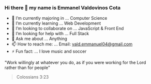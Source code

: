 ### Hi there 👋 my name is Emmanel Valdovinos Cota

- 🔭 I’m currently majoring in ... Computer Science
- 🌱 I’m currently learning ... Web Development
- 👯 I’m looking to collaborate on ... JavaScript & Front End
- 🤔 I’m looking for help with ... Full Stack
- 💬 Ask me about ... Anything
- 📫 How to reach me: ... Email: vald.emmanuel04@gmail.com
- ⚡ Fun fact: ... I love music and soccer


"Work willingly at whatever you do, as if you were working for the Lord rather than for people"
> Colossians 3:23
